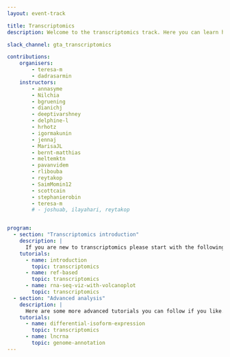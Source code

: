 ```yaml
---
layout: event-track

title: Transcriptomics
description: Welcome to the transcriptomics track. Here you can learn how to map the raw RNA-seq sequencing data to a reference, preform an differential expression analysis, GO analysis. Further you can learn how to plot your processed data. Additionally you can also learn how to perform a differential Isofrom expression analysis, as well as how to annotate lncRNAs. If you want to learn more in the field of transciptomics please also have a look at the single cell track. Start with the tutorial at your own pace. If you need support during the event contact us via the Slack Channel [gta_transcriptomics](https://gtnsmrgsbord.slack.com/channels/{{page.slack_channel}}).

slack_channel: gta_transcriptomics

contributions:
    organisers:
        - teresa-m
        - dadrasarmin
    instructors:
        - annasyme
        - Nilchia
        - bgruening
        - dianichj
        - deeptivarshney
        - delphine-l
        - hrhotz
        - igormakunin
        - jennaj
        - MarisaJL
        - bernt-matthias
        - meltemktn
        - pavanvidem
        - rlibouba
        - reytakop
        - SaimMomin12
        - scottcain
        - stephanierobin
        - teresa-m
        # - joshuab, ilayahari, reytakop


program:
  - section: "Transcriptomics introduction"
    description: |
      If you are new to transcriptomics please start with the following tutorials. If you encounter any issue please ask us on Slack.
    tutorials:
      - name: introduction
        topic: transcriptomics
      - name: ref-based
        topic: transcriptomics
      - name: rna-seq-viz-with-volcanoplot
        topic: transcriptomics
  - section: "Advanced analysis"
    description: |
      Here are some more advanced tutorials you can follow if you like. If you encounter any issue please ask us on Slack.
    tutorials:
      - name: differential-isoform-expression
        topic: transcriptomics
      - name: lncrna
        topic: genome-annotation
---
```

